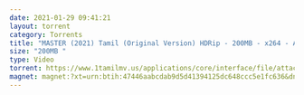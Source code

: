 ```yaml
---
date: 2021-01-29 09:41:21
layout: torrent
category: Torrents
title: "MASTER (2021) Tamil (Original Version) HDRip - 200MB - x264 - AAC - ESub :"
size: "200MB "
type: Video
torrent: https://www.1tamilmv.us/applications/core/interface/file/attachment.php?id=72267
magnet: magnet:?xt=urn:btih:47446aabcdab9d5d41394125dc648ccc5e1fc636&dn=www.1TamilMV.us%20-%20MASTER%20(2021)%20Tamil%20(UNCENSORED%20HDRip%20-%20200MB%20-%20x264%20-%20AAC%20-%20ESub.mkv&tr=udp%3a%2f%2fp4p.arenabg.com%3a1337%2fannounce&tr=http%3a%2f%2fpow7.com%3a80%2fannounce&tr=udp%3a%2f%2ftracker.tiny-vps.com%3a6969%2fannounce&tr=http%3a%2f%2ftracker2.itzmx.com%3a6961%2fannounce&tr=udp%3a%2f%2f151.80.120.114%3a2710%2fannounce&tr=udp%3a%2f%2f9.rarbg.com%3a2790%2fannounce&tr=udp%3a%2f%2f9.rarbg.to%3a2740%2fannounce&tr=udp%3a%2f%2fopen.stealth.si%3a80%2fannounce&tr=udp%3a%2f%2ftracker.leechers-paradise.org%3a6969%2fannounce&tr=udp%3a%2f%2ftracker.opentrackr.org%3a1337%2fannounce&tr=http%3a%2f%2ft.nyaatracker.com%3a80%2fannounce
---
```

